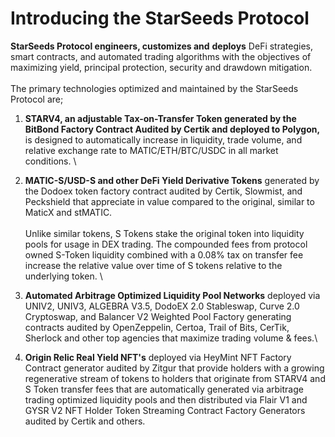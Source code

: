 # Introducing the StarSeeds Protocol

**StarSeeds Protocol engineers, customizes and** **deploys** DeFi strategies, smart contracts, and automated trading algorithms with the objectives of maximizing yield, principal protection, security and drawdown mitigation.\
\
The primary technologies optimized and maintained by the StarSeeds Protocol are;

1. **STARV4, an adjustable Tax-on-Transfer Token generated by the BitBond Factory Contract Audited by Certik and deployed to Polygon,** is designed to automatically increase in liquidity, trade volume, and relative exchange rate to MATIC/ETH/BTC/USDC in all market conditions. \

2. **MATIC-S/USD-S and other DeFi Yield Derivative Tokens** generated by the Dodoex token factory contract audited by Certik, Slowmist, and Peckshield that appreciate in value compared to the original, similar to MaticX and stMATIC. \
   \
   Unlike similar tokens, S Tokens stake the original token into liquidity pools for usage in DEX trading. The compounded fees from protocol owned S-Token liquidity combined with a 0.08% tax on transfer fee increase the relative value over time of S tokens relative to the underlying token. \

3. **Automated Arbitrage Optimized Liquidity Pool Networks** deployed via UNIV2, UNIV3, ALGEBRA V3.5, DodoEX 2.0 Stableswap, Curve 2.0 Cryptoswap, and Balancer V2 Weighted Pool Factory generating contracts audited by OpenZeppelin, Certoa, Trail of Bits, CerTik, Sherlock and other top agencies that maximize trading volume & fees.\

4. **Origin Relic Real Yield NFT's** deployed via HeyMint NFT Factory Contract generator audited by Zitgur that provide holders with a growing regenerative stream of tokens to holders that originate from STARV4 and S Token transfer fees that are automatically generated via arbitrage trading optimized liquidity pools and then distributed via Flair V1 and GYSR V2 NFT Holder Token Streaming Contract Factory Generators audited by Certik and others.&#x20;

